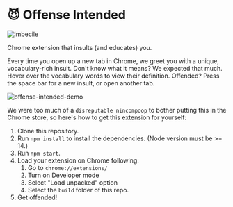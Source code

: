 # 😈 Offense Intended

![imbecile](https://user-images.githubusercontent.com/43052066/193465610-5313b41e-4436-438a-9037-1289cd20658f.jpg)


Chrome extension that insults (and educates) you.

Every time you open up a new tab in Chrome, we greet you with a unique, vocabulary-rich insult. Don't know what it means? We expected that much. Hover over the vocabulary words to view their definition. Offended? Press the space bar for a new insult, or open another tab.


![offense-intended-demo](https://user-images.githubusercontent.com/43052066/193459103-a87e2050-93fa-4f11-9b14-7cd4d168dcf8.gif)

We were too much of a `disreputable nincompoop` to bother putting this in the Chrome store, so here's how to get this extension for yourself:
1. Clone this repository.
2. Run `npm install` to install the dependencies. (Node version must be >= 14.)
3. Run `npm start`.
4. Load your extension on Chrome following:
     1. Go to `chrome://extensions/`
     2. Turn on Developer mode
     3. Select "Load unpacked" option
     4. Select the `build` folder of this repo.
5. Get offended!
